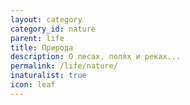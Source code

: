 ```yaml
---
layout: category
category_id: nature
parent: life
title: Природа
description: О лесах, полях и реках...
permalink: /life/nature/
inaturalist: true
icon: leaf
---
```

